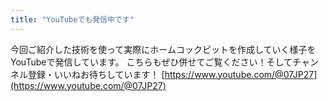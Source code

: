 ```yaml
---
title: "YouTubeでも発信中です"
---
```


今回ご紹介した技術を使って実際にホームコックピットを作成していく様子をYouTubeで発信しています。
こちらもぜひ併せてご覧ください！そしてチャンネル登録・いいねお待ちしています！
[https://www.youtube.com/@07JP27](https://www.youtube.com/@07JP27)